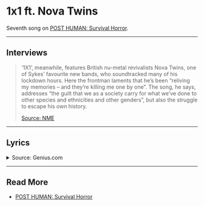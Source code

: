# 1x1 ft. Nova Twins

Seventh song on [POST HUMAN: Survival Horror](ph-survival-horror).

***

## Interviews

> ‘1X1’, meanwhile, features British nu-metal revivalists Nova Twins, one of Sykes’ 
favourite new bands, who soundtracked many of his lockdown hours. Here the frontman 
laments that he’s been “reliving my memories – and they’re killing me one by one”. 
The song, he says, addresses “the guilt that we as a society carry for what we’ve done 
to other species and ethnicities and other genders”, but also the struggle to escape 
his own history.
> 
> [Source: NME](https://www.nme.com/big-reads/bring-me-the-horizon-cover-interview-2020-post-human-survival-horror-2804768)

***

## Lyrics

<details class="lyrics">
<summary>Source: Genius.com</summary>

> [Intro: Oli Sykes]
> Put me outta my misery
>
> [Verse 1: Oli Sykes]
> Disconnected from the world again
> And no, the sun don't shine in the place I've been
> So why you keep acting like I don't exist?
> Yeah, feel like I'm ready to die, but I can't commit
>
> [Pre-Chorus: Oli Sykes]
> So I ask myself, when will I learn?
> I'd set myself on fire to feel the burn
> I'm scared that I'm never gonna be repaired
>
> [Chorus: Oli Sykes]
> Put me outta my misery, my mind
> Feels like an archenemy, can't look me in the eyes
> I don't know what hurts the most, holding on or letting go
> Reliving my memories and they're killing me one by one
>
> [Verse 2: Amy Love]
> Sabotaged myself again
> Got a brain like a hurricane
> Me and that bitch, no, we can't be friends
> And I don't even care, no
> Got me sinking to a dark place (Outta love)
> Evil twin under the staircase (Oh my God)
> Think I'm looking at a long night
> I'm alone, I'm alone, I'm alone, I'm alone
>
> [Pre-Chorus: Amy Love, Oli Sykes, Amy Love & Oli Sykes]
> Terrified (Terrified), I'm numb (But I'm numb)
> Annihilation never looked so good, shut up
> Hush your mouth, you talk too much
>
> [Chorus: Oli Sykes]
> Put me outta my misery, my mind
> Feels like an archenemy, can't look me in the eyes
> I don't know what hurts the most, holding on or letting go
> Reliving my memories and they're killing me one by one
>
> [Bridge: Oli Sykes]
> And I'm staring into the void again
> No one knows what a mess I'm in
> The voices in my head say I'm just being paranoid
> But it's bad for my health, how much I hate myself
> I suffocate, the weight, it pulls me underneath
>
> [Chorus: Oli Sykes]
> Put me outta my misery, my mind
> Feels like an archenemy, can't look me in the eyes
> I don't know what hurts the most, holding on or letting go
> Reliving my memories and they're killing me one by one
>
> [Outro: Oli Sykes]
> Yeah, it's killing me one by one
> And they're killing me one by one

</details>

***

## Read More

- [POST HUMAN: Survival Horror](ph-survival-horror)